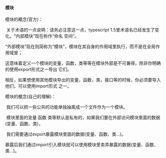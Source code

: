 #### 模块

模块的概念(官方)：

​	关于术语的一点说明：请务必注意这一点，typescript 1.5里术语名已经发生了变化。“内部模块”现在称作“命名	空间”。

​	“外部模块”现在则简称为“模块”，模块在其自身的作用域里执行，而不是在全局作用域里；

​	这意味着定义一个模块的变量，函数，类等等在模块外部是不可兼得，除非你明确的使用export形式之一导出	它们。

​	相反，如果想使用其他模块导出的变量，函数，类，接口等的时候，你必须要导入他们，可以使用import形式	之一。

模块的概念(自己的理解)：

​	我们可以把一些公共的功能单独抽离成一个文件作为一个模块。

​	模块里面的变量 函数 类等默认是私有的，如果我们要在外部访问模块里面的数据(变量、函数、类)，

​	我们需要通过export暴露模块里面的数据(变量、函数、类...)。

​	暴露后我们通过import引入模块就可以使用模块里卖弄暴露的数据(变量、函数、类...)。

```ts

```

```ts

```

